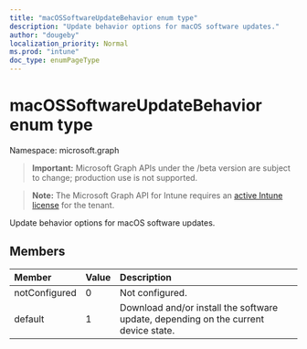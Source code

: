 ```yaml
---
title: "macOSSoftwareUpdateBehavior enum type"
description: "Update behavior options for macOS software updates."
author: "dougeby"
localization_priority: Normal
ms.prod: "intune"
doc_type: enumPageType
---
```


# macOSSoftwareUpdateBehavior enum type

Namespace: microsoft.graph

> **Important:** Microsoft Graph APIs under the /beta version are subject to change; production use is not supported.

> **Note:** The Microsoft Graph API for Intune requires an [active Intune license](https://go.microsoft.com/fwlink/?linkid=839381) for the tenant.

Update behavior options for macOS software updates.

## Members
|Member|Value|Description|
|:---|:---|:---|
|notConfigured|0|Not configured.|
|default|1|Download and/or install the software update, depending on the current device state.|




